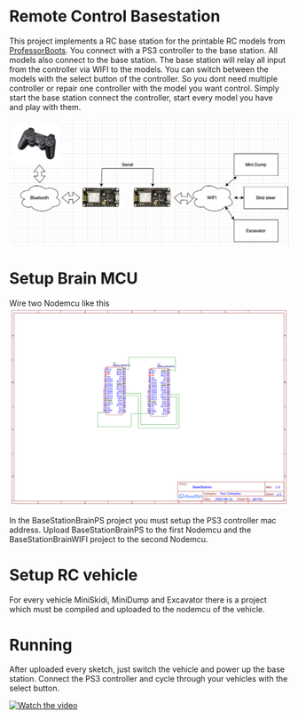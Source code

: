 # Remote Control Basestation

This project implements a RC base station for the printable RC models from [ProfessorBoots][GithubProfBoots]. You connect with a PS3 controller to the base station. All models also connect to the base station. The base station will relay all input from the controller via WIFI to the models. You can switch between the models with the select button of the controller. So you dont need multiple controller or repair one controller with the model you want control. Simply start the base station connect the controller, start every model you have and play with them.

![diagram](Image/Diagram.jpeg)

# Setup Brain MCU
Wire two Nodemcu like this
![schematic](Image/Schematic.png)

In the BaseStationBrainPS project you must setup the PS3 controller mac address.
Upload BaseStationBrainPS to the first Nodemcu and the BaseStationBrainWIFI project to the second Nodemcu. 

# Setup RC vehicle

For every vehicle MiniSkidi, MiniDump and Excavator there is a project which must be compiled and uploaded to the nodemcu of the vehicle. 

# Running

After uploaded every sketch, just switch the vehicle and power up the base station. Connect the PS3 controller and cycle through your vehicles with the select button.



[![Watch the video](https://img.youtube.com/vi/WLLasP6-6oY/hqdefault.jpg)](https://youtu.be/WLLasP6-6oY)

[GithubProfBoots]: https://github.com/ProfBoots
